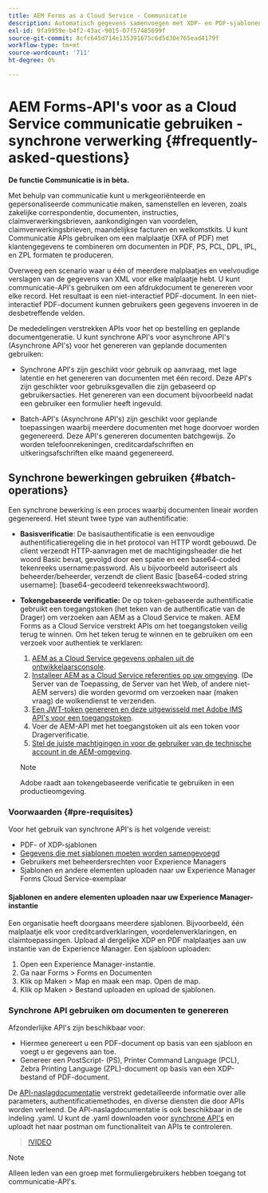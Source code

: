 ```yaml
---
title: AEM Forms as a Cloud Service - Communicatie
description: Automatisch gegevens samenvoegen met XDP- en PDF-sjablonen of uitvoer genereren in PCL-, ZPL- en PostScript-indelingen
exl-id: 9fa9959e-b4f2-43ac-9015-07f57485699f
source-git-commit: 8cfc645d714e135391675c6d5d30e765ead4179f
workflow-type: tm+mt
source-wordcount: '711'
ht-degree: 0%

---
```



# AEM Forms-API&#39;s voor as a Cloud Service communicatie gebruiken - synchrone verwerking {#frequently-asked-questions}

**De functie Communicatie is in bèta.**

Met behulp van communicatie kunt u merkgeoriënteerde en gepersonaliseerde communicatie maken, samenstellen en leveren, zoals zakelijke correspondentie, documenten, instructies, claimverwerkingsbrieven, aankondigingen van voordelen, claimverwerkingsbrieven, maandelijkse facturen en welkomstkits. U kunt Communicatie APIs gebruiken om een malplaatje (XFA of PDF) met klantengegevens te combineren om documenten in PDF, PS, PCL, DPL, IPL, en ZPL formaten te produceren.

Overweeg een scenario waar u één of meerdere malplaatjes en veelvoudige verslagen van de gegevens van XML voor elke malplaatje hebt. U kunt communicatie-API&#39;s gebruiken om een afdrukdocument te genereren voor elke record. <!-- You can also combine the records into a single document. --> Het resultaat is een niet-interactief PDF-document. In een niet-interactief PDF-document kunnen gebruikers geen gegevens invoeren in de desbetreffende velden.


De mededelingen verstrekken APIs voor het op bestelling en geplande documentgeneratie. U kunt synchrone API&#39;s voor asynchrone API&#39;s (Asynchrone API&#39;s) voor het genereren van geplande documenten gebruiken:

* Synchrone API&#39;s zijn geschikt voor gebruik op aanvraag, met lage latentie en het genereren van documenten met één record. Deze API&#39;s zijn geschikter voor gebruiksgevallen die zijn gebaseerd op gebruikersacties. Het genereren van een document bijvoorbeeld nadat een gebruiker een formulier heeft ingevuld.

* Batch-API&#39;s (Asynchrone API&#39;s) zijn geschikt voor geplande toepassingen waarbij meerdere documenten met hoge doorvoer worden gegenereerd. Deze API&#39;s genereren documenten batchgewijs. Zo worden telefoonrekeningen, creditcardafschriften en uitkeringsafschriften elke maand gegenereerd.

## Synchrone bewerkingen gebruiken {#batch-operations}

Een synchrone bewerking is een proces waarbij documenten lineair worden gegenereerd. Het steunt twee type van authentificatie:

* **Basisverificatie**: De basisauthentificatie is een eenvoudige authentificatieregeling die in het protocol van HTTP wordt gebouwd. De client verzendt HTTP-aanvragen met de machtigingsheader die het woord Basic bevat, gevolgd door een spatie en een base64-coded tekenreeks username:password. Als u bijvoorbeeld autoriseert als beheerder/beheerder, verzendt de client Basic [base64-coded string username]: [base64-gecodeerd tekenreekswachtwoord].

* **Tokengebaseerde verificatie:** De op token-gebaseerde authentificatie gebruikt een toegangstoken (het teken van de authentificatie van de Drager) om verzoeken aan AEM as a Cloud Service te maken. AEM Forms as a Cloud Service verstrekt APIs om het toegangstoken veilig terug te winnen. Om het teken terug te winnen en te gebruiken om een verzoek voor authentiek te verklaren:

   1. [AEM as a Cloud Service gegevens ophalen uit de ontwikkelaarsconsole](https://experienceleague.adobe.com/docs/experience-manager-learn/getting-started-with-aem-headless/authentication/service-credentials.html).
   1. [Installeer AEM as a Cloud Service referenties op uw omgeving](https://experienceleague.adobe.com/docs/experience-manager-learn/getting-started-with-aem-headless/authentication/service-credentials.html). (De Server van de Toepassing, de Server van het Web, of andere niet-AEM servers) die worden gevormd om verzoeken naar (maken vraag) de wolkendienst te verzenden.
   1. [Een JWT-token genereren en deze uitgewisseld met Adobe IMS API&#39;s voor een toegangstoken](https://experienceleague.adobe.com/docs/experience-manager-learn/getting-started-with-aem-headless/authentication/service-credentials.html).
   1. Voer de AEM-API met het toegangstoken uit als een token voor Dragerverificatie.
   1. [Stel de juiste machtigingen in voor de gebruiker van de technische account in de AEM-omgeving](https://experienceleague.adobe.com/docs/experience-manager-learn/getting-started-with-aem-headless/authentication/service-credentials.html?lang=en#configure-access-in-aem).

   >[!NOTE]
   >
   >Adobe raadt aan tokengebaseerde verificatie te gebruiken in een productieomgeving.

### Voorwaarden {#pre-requisites}

Voor het gebruik van synchrone API&#39;s is het volgende vereist:

* PDF- of XDP-sjablonen
* [Gegevens die met sjablonen moeten worden samengevoegd](#form-data)
* Gebruikers met beheerdersrechten voor Experience Managers
* Sjablonen en andere elementen uploaden naar uw Experience Manager Forms Cloud Service-exemplaar

#### Sjablonen en andere elementen uploaden naar uw Experience Manager-instantie

Een organisatie heeft doorgaans meerdere sjablonen. Bijvoorbeeld, één malplaatje elk voor creditcardverklaringen, voordelenverklaringen, en claimtoepassingen. Upload al dergelijke XDP en PDF malplaatjes aan uw instantie van de Experience Manager. Een sjabloon uploaden:

1. Open een Experience Manager-instantie.
1. Ga naar Forms > Forms en Documenten
1. Klik op Maken > Map en maak een map. Open de map.
1. Klik op Maken > Bestand uploaden en upload de sjablonen.

### Synchrone API gebruiken om documenten te genereren

Afzonderlijke API&#39;s zijn beschikbaar voor:

* Hiermee genereert u een PDF-document op basis van een sjabloon en voegt u er gegevens aan toe.
* Genereer een PostScript- (PS), Printer Command Language (PCL), Zebra Printing Language (ZPL)-document op basis van een XDP-bestand of PDF-document.

De [API-naslagdocumentatie](https://www.adobe.io/experience-manager-forms-cloud-service-developer-reference/api/sync/#tag/Communications-Services) verstrekt gedetailleerde informatie over alle parameters, authentificatiemethodes, en diverse diensten die door APIs worden verleend. De API-naslagdocumentatie is ook beschikbaar in de indeling .yaml. U kunt de .yaml downloaden voor [synchrone API&#39;s](assets/sync.yaml) en uploadt het naar postman om functionaliteit van APIs te controleren.

>[!VIDEO](https://video.tv.adobe.com/v/335771)

>[!NOTE]
>
>Alleen leden van een groep met formuliergebruikers hebben toegang tot communicatie-API&#39;s.

